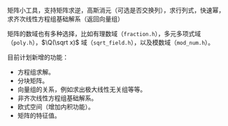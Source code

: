 矩阵小工具，支持矩阵求逆，高斯消元（可选是否交换列），求行列式，快速幂，求齐次线性方程组基础解系（返回向量组）

矩阵的数域也有多种选择，比如有理数域（`fraction.h`），多元多项式域（`poly.h`），$\Q(\sqrt x)$ 域（`sqrt_field.h`），以及模数域（`mod_num.h`）。

目前计划新增的功能：

- 方程组求解。
- 分块矩阵。
- 向量组的关系，例如求出极大线性无关组等等。
- 非齐次线性方程组基础解系。
- 欧式空间（增加内积功能）。
- 矩阵的特征值。
